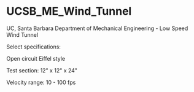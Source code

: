 # UCSB_ME_Wind_Tunnel
UC, Santa Barbara
Department of Mechanical Engineering - Low Speed Wind Tunnel

Select specifications:

Open circuit Eiffel style

Test section: 12" x 12" x 24"

Velocity range: 10 - 100 fps
